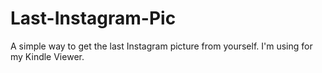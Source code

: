 # Last-Instagram-Pic
A simple way to get the last Instagram picture from yourself. I'm using for my Kindle Viewer.
 
